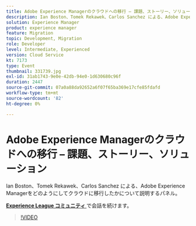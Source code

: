 ```yaml
---
title: Adobe Experience Managerのクラウドへの移行 – 課題、ストーリー、ソリューション
description: Ian Boston、Tomek Rekawek、Carlos Sanchez による、Adobe Experience Managerをどのようにしてクラウドに移行したかについて説明するパネル。 このセッションは、Adobe Developers Live コンテンツイベントの一環として提供されました。
solution: Experience Manager
product: experience manager
feature: Migration
topic: Development, Migration
role: Developer
level: Intermediate, Experienced
version: Cloud Service
kt: 7173
type: Event
thumbnail: 331739.jpg
exl-id: 31ab1743-9e0e-42db-94e0-1d630680c96f
duration: 2447
source-git-commit: 07a0a88da92652a6f07f65ba369e17cfe85fdafd
workflow-type: tm+mt
source-wordcount: '82'
ht-degree: 0%

---
```


# Adobe Experience Managerのクラウドへの移行 – 課題、ストーリー、ソリューション

Ian Boston、Tomek Rekawek、Carlos Sanchez による、Adobe Experience Managerをどのようにしてクラウドに移行したかについて説明するパネル。

**[Experience League コミュニティ ](https://adobe.ly/36Yd3v6)** で会話を続けます。

>[!VIDEO](https://video.tv.adobe.com/v/331739/?quality=12&learn=on&hidetitle=true)
